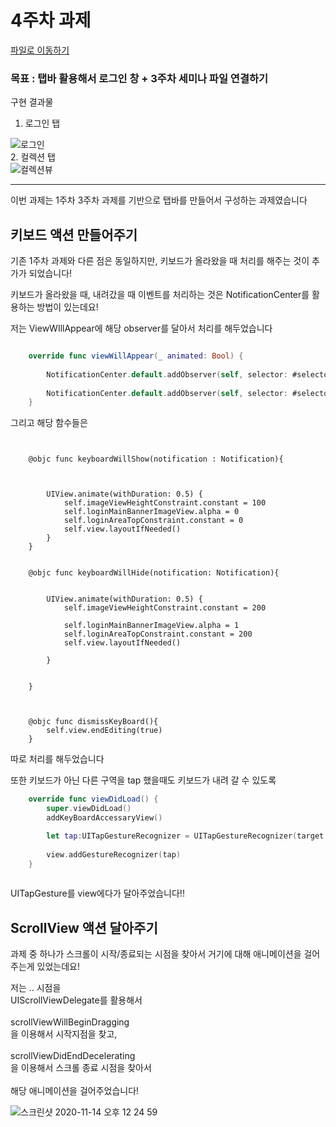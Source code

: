 # 4주차 과제






[파일로 이동하기](https://github.com/27thONSOPT-iOS/SongJiHoon/tree/master/%EA%B3%BC%EC%A0%9C/fourthWeek_Assignment)

### 목표 : 탭바 활용해서 로그인 창 + 3주차 세미나 파일 연결하기

구현 결과물 <br>

1. 로그인 탭 <br>

![로그인](https://user-images.githubusercontent.com/60260284/99137354-9fd8ac00-266d-11eb-8514-d1b578bccd85.gif) <br>
2. 컬렉션 탭<br>
![컬렉션뷰](https://user-images.githubusercontent.com/60260284/99137356-a109d900-266d-11eb-96cd-5f4043c54f8a.gif) <br>

---

이번 과제는 1주차 3주차 과제를 기반으로 탭바를 만들어서 구성하는 과제였습니다


## 키보드 액션 만들어주기

기존 1주차 과제와 다른 점은 동일하지만,
키보드가 올라왔을 때 처리를 해주는 것이 추가가 되었습니다!

키보드가 올라왔을 때, 내려갔을 때 이벤트를 처리하는 것은 NotificationCenter를 활용하는 방법이 있는데요!

저는 ViewWIllAppear에 해당 observer를 달아서 처리를 해두었습니다

```Swift

    override func viewWillAppear(_ animated: Bool) {
        
        NotificationCenter.default.addObserver(self, selector: #selector(keyboardWillShow(notification:)), name:UIResponder.keyboardWillShowNotification, object: nil)
        
        NotificationCenter.default.addObserver(self, selector: #selector(keyboardWillHide(notification:)), name:UIResponder.keyboardWillHideNotification, object: nil)
    }

```

그리고 해당 함수들은

```
    

    @objc func keyboardWillShow(notification : Notification){



        UIView.animate(withDuration: 0.5) {
            self.imageViewHeightConstraint.constant = 100
            self.loginMainBannerImageView.alpha = 0
            self.loginAreaTopConstraint.constant = 0
            self.view.layoutIfNeeded()
        }
    }
    
    
    @objc func keyboardWillHide(notification: Notification){
        
        
        UIView.animate(withDuration: 0.5) {
            self.imageViewHeightConstraint.constant = 200
            
            self.loginMainBannerImageView.alpha = 1
            self.loginAreaTopConstraint.constant = 200
            self.view.layoutIfNeeded()

        }

        
    }
    
    
    
    @objc func dismissKeyBoard(){
        self.view.endEditing(true)
    }

```
따로 처리를 해두었습니다

또한 키보드가 아닌 다른 구역을 tap 했을때도 키보드가 내려 갈 수 있도록

```Swift
    override func viewDidLoad() {
        super.viewDidLoad()
        addKeyBoardAccessaryView()

        let tap:UITapGestureRecognizer = UITapGestureRecognizer(target: self, action: #selector(dismissKeyBoard))
        
        view.addGestureRecognizer(tap)
    }
    

```

UITapGesture를 view에다가 달아주었습니다!!

## ScrollView 액션 달아주기

과제 중 하나가 스크롤이 시작/종료되는 시점을 찾아서 거기에 대해 애니메이션을 걸어주는게 있었는데요!

저는 .. 시점을 <br>
UIScrollViewDelegate를 활용해서 <br>
<br>
scrollViewWillBeginDragging<br>
을 이용해서 시작지점을 찾고,<br>
<br>
scrollViewDidEndDecelerating<br>
을 이용해서 스크롤 종료 시점을 찾아서<br>
<br>
해당 애니메이션을 걸어주었습니다!<br>





![스크린샷 2020-11-14 오후 12 24 59](https://user-images.githubusercontent.com/60260284/99138508-6ce5e680-2674-11eb-9bac-4ff3462770ff.png)





